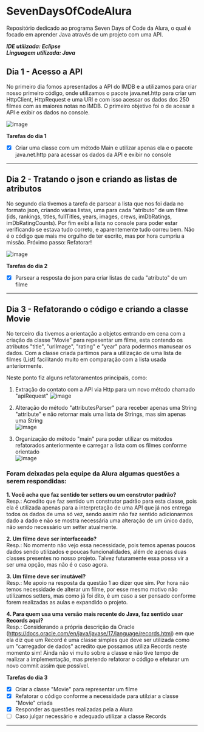 # SevenDaysOfCodeAlura
Repositório dedicado ao programa Seven Days of Code da Alura, o qual é focado em aprender Java através de um projeto com uma API.

**_IDE utilizada: Eclipse_**  
**_Linguagem utilizada: Java_**

## Dia 1 - Acesso a API
No primeiro dia fomos apresentados a API do IMDB e a utilizamos para criar nosso primeiro código, onde utilizamos o pacote java.net.http para criar um HttpClient, HttpRequest e uma URI e com isso acessar os dados dos 250 filmes com as maiores notas no IMDB.
O primeiro objetivo foi o de acesar a API e exibir os dados no console.

![image](https://user-images.githubusercontent.com/100006703/181919617-1cf4d51b-6a50-45e2-b0cf-4e8f70463057.png)

**Tarefas do dia 1**
- [x] Criar uma classe com um método Main e utilizar apenas ela e o pacote java.net.http para acessar os dados da API e exibir no console 
---------------------------------------------------------------------------------------------------------------------------------------------------
## Dia 2 - Tratando o json e criando as listas de atributos
No segundo dia tivemos a tarefa de parsear a lista que nos foi dada no formato json, criando várias listas, uma para cada "atributo" de um filme (ids, rankings, titles, fullTitles, years, images, crews, imDbRatings, imDbRatingCounts). Por fim exibi a lista no console para poder estar verificando se estava tudo correto, e aparentemente tudo correu bem. Não é o código que mais me orgulho de ter escrito, mas por hora cumpriu a missão. 
Próximo passo: Refatorar!

![image](https://user-images.githubusercontent.com/100006703/181933463-57f6cae0-1296-49c6-8d0b-8dcc161d8c13.png)

**Tarefas do dia 2**
- [x] Parsear a resposta do json para criar listas de cada "atributo" de um filme 
---
## Dia 3 - Refatorando o código e criando a classe Movie
No terceiro dia tivemos a orientação a objetos entrando em cena com a criação da classe "Movie" para repesentar um filme, esta contendo os atributos "title", "urlImage", "rating" e "year" para podermos manusear os dados.
Com a classe criada partimos para a utilização de uma lista de filmes (List<Movie>) facilitando muito em comparação com a lista usada anteriormente.

Neste ponto fiz alguns refatoramentos principais, como:

1. Extração do contato com a API via Http para um novo método chamado "apiRequest"
![image](https://user-images.githubusercontent.com/100006703/181936805-a1551654-77e0-427c-b732-324717350c12.png)

2. Alteração do método "attributesParser" para receber apenas uma String "attribute" e não retornar mais uma lista de Strings, mas sim apenas uma String  
![image](https://user-images.githubusercontent.com/100006703/181936836-2f6d4ed7-e00f-4ec9-977d-e33263103d25.png)

3. Organização do método "main" para poder utilizar os métodos refatorados anteriormente e carregar a lista com os filmes conforme orientado  
![image](https://user-images.githubusercontent.com/100006703/181936868-9a0941cf-f321-4887-bfcc-7eb306690372.png)

### Foram deixadas pela equipe da Alura algumas questões a serem respondidas:
 
 **1. Você acha que faz sentido ter setters ou um construtor padrão?**  
 Resp.: Acredito que faz sentido um construtor padrão para esta classe, pois ela é utilizada apenas para a interpretação de uma API que já nos entrega todos os dados de uma só vez, sendo assim não faz sentido adicionarmos dado a dado e não se mostra necessária uma alteração de um único dado, não sendo necessário um setter atualmente.
 
 **2. Um filme deve ser interfaceado?**  
 Resp.: No momento não vejo essa necessidade, pois temos apenas poucos dados sendo utilizados e poucas funcionalidades, além de apenas duas classes presentes no nosso projeto. Talvez futuramente essa possa vir a ser uma opção, mas não é o caso agora.
 
 **3. Um filme deve ser imutável?**  
 Resp.: Me apoio na resposta da questão 1 ao dizer que sim. Por hora não temos necessidade de alterar um filme, por esse mesmo motivo não utilizamos setters, mas como já foi dito, é um caso a ser pensado conforme forem realizadas as aulas e expandido o projeto.
 
 **4. Para quem usa uma versão mais recente do Java, faz sentido usar Records aqui?**  
 Resp.: Considerando a própria descrição da Oracle (https://docs.oracle.com/en/java/javase/17/language/records.html) em que ela diz que um Record é uma classe simples que deve ser utilizada como um "carregador de dados" acredito que possamos utiliza Records neste momento sim! Ainda não vi muito sobre a classe e não tive tempo de realizar a implementação, mas pretendo refatorar o código e efeturar um novo commit assim que possível.
 
 **Tarefas do dia 3**
- [x] Criar a classe "Movie" para representar um filme
- [x] Refatorar o código conforme a necessidade para utilziar a classe "Movie" criada
- [x] Responder as questões realizadas pela a Alura
- [ ] Caso julgar necessário e adequado utilizar a classe Records
---
